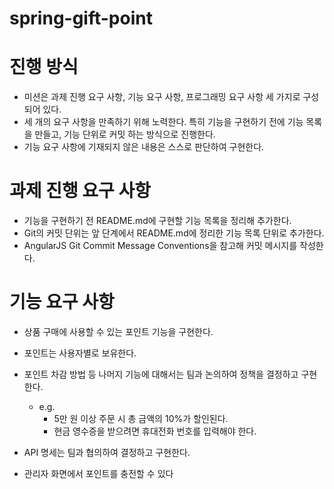 # spring-gift-point

# 진행 방식
- 미션은 과제 진행 요구 사항, 기능 요구 사항, 프로그래밍 요구 사항 세 가지로 구성되어 있다.
- 세 개의 요구 사항을 만족하기 위해 노력한다. 특히 기능을 구현하기 전에 기능 목록을 만들고, 기능 단위로 커밋 하는 방식으로 진행한다.
- 기능 요구 사항에 기재되지 않은 내용은 스스로 판단하여 구현한다.

# 과제 진행 요구 사항
- 기능을 구현하기 전 README.md에 구현할 기능 목록을 정리해 추가한다.
- Git의 커밋 단위는 앞 단계에서 README.md에 정리한 기능 목록 단위로 추가한다.
- AngularJS Git Commit Message Conventions을 참고해 커밋 메시지를 작성한다.

# 기능 요구 사항
- 상품 구매에 사용할 수 있는 포인트 기능을 구현한다.

- 포인트는 사용자별로 보유한다.
- 포인트 차감 방법 등 나머지 기능에 대해서는 팀과 논의하여 정책을 결정하고 구현한다.
  - e.g.
    - 5만 원 이상 주문 시 총 금액의 10%가 할인된다.
    - 현금 영수증을 받으려면 휴대전화 번호를 입력해야 한다.
- API 명세는 팀과 협의하여 결정하고 구현한다.
- 관리자 화면에서 포인트를 충전할 수 있다


